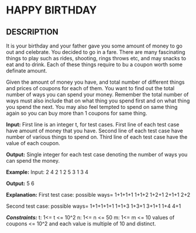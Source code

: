# HAPPY BIRTHDAY
## DESCRIPTION
It is your birthday and your father gave you some amount of money to go out and celebrate. You decided to go in a fare.
There are many fascinating things to play such as rides, shooting, rings throws etc, and may snacks to eat and to drink. Each of these things require to bu a coupon worth some 
definate amount.

Given the amount of money you have, and total number of different things and prices of coupons for each of them. You want to
find out the total number of ways you can spend your money.
Remember the total number of ways must also include that on what thing you spend first and on what thing you spend the next.
You may also feel tempted to spend on same thing again so you can buy more than 1 coupons for same thing.

**Input:**
First line is an integer t, for test cases.
First line of each test case have amount of money that you have.
Second line of each test case have number of various things to spend on.
Third line of each test case have the value of each coupon.

**Output:**
Single integer for each test case denoting the number of ways you can spend the money.

**Example:**
Input:
2
4
2
1 2
5
3
1 3 4

**Output:**
5
6

**Explanation:**
First test case:
possible ways=
1+1+1+1
1+1+2
1+2+1
2+1+1
2+2

Second test case:
possible ways=
1+1+1+1+1
1+1+3
1+3+1
3+1+1
1+4
4+1


***Constraints:***
t: 1<= t <= 10^2
n: 1<= n <= 50
m: 1<= m <= 10
values of coupons <= 10^2 and each value is multiple of 10 and distinct.


